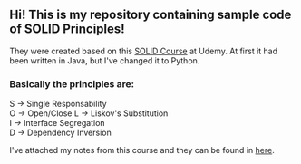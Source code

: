 ## Hi! This is my repository containing sample code of SOLID Principles!

They were created based on this [SOLID Course](https://www.udemy.com/course/solid-design/) at Udemy.
At first it had been written in Java, but I've changed it to Python.

### Basically the principles are:

S -> Single Responsability\
O -> Open/Close
L -> Liskov's Substitution\
I -> Interface Segregation\
D -> Dependency Inversion

I've attached my notes from this course and they can be found in [here](/notes/SOLID%20Principles%20Notes.pdf).
